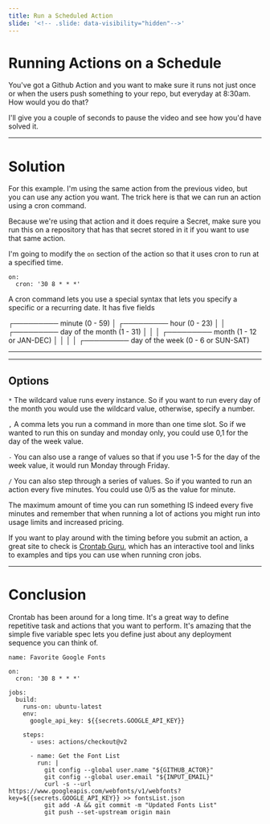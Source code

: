 ```yaml
---
title: Run a Scheduled Action
slide: '<!-- .slide: data-visibility="hidden"-->'
---
```


<!-- .slide: data-state="layout-title" class="bg-dark"-->

# Running Actions on a Schedule

You've got a Github Action and you want to make sure it runs not just once or when the users push something to your repo, but everyday at 8:30am. How would you do that?

I'll give you a couple of seconds to pause the video and see how you'd have solved it.

---

# Solution

For this example. I'm using the same action from the previous video, but you can use any action you want. The trick here is that we can run an action using a cron command.

Because we're using that action and it does require a Secret, make sure you run this on a repository that has that secret stored in it if you want to use that same action.

I'm going to modify the `on` section of the action so that it uses cron to run at a specified time.

```
on:
  cron: '30 8 * * *'
```

A cron command lets you use a special syntax that lets you specify a specific or a recurring date. It has five fields

┌───────── minute (0 - 59)
│ ┌───────── hour (0 - 23)
│ │ ┌───────── day of the month (1 - 31)
│ │ │ ┌───────── month (1 - 12 or JAN-DEC)
│ │ │ │ ┌───────── day of the week (0 - 6 or SUN-SAT)

---

---

## Options

`*` The wildcard value runs every instance. So if you want to run every day of the month you would use the wildcard value, otherwise, specify a number.

`,` A comma lets you run a command in more than one time slot. So if we wanted to run this on sunday and monday only, you could use 0,1 for the day of the week value.

`-` You can also use a range of values so that if you use 1-5 for the day of the week value, it would run Monday through Friday.

`/` You can also step through a series of values. So if you wanted to run an action every five minutes. You could use 0/5 as the value for minute.

The maximum amount of time you can run something IS indeed every five minutes and remember that when running a lot of actions you might run into usage limits and increased pricing.

If you want to play around with the timing before you submit an action, a great site to check is [Crontab Guru](https://crontab.guru/), which has an interactive tool and links to examples and tips you can use when running cron jobs.

---

# Conclusion

Crontab has been around for a long time. It's a great way to define repetitive task and actions that you want to perform. It's amazing that the simple five variable spec lets you define just about any deployment sequence you can think of.

> >

```
name: Favorite Google Fonts

on:
  cron: '30 8 * * *'

jobs:
  build:
    runs-on: ubuntu-latest
    env:
      google_api_key: ${{secrets.GOOGLE_API_KEY}}

    steps:
      - uses: actions/checkout@v2

      - name: Get the Font List
        run: |
          git config --global user.name "${GITHUB_ACTOR}"
          git config --global user.email "${INPUT_EMAIL}"
          curl -s --url https://www.googleapis.com/webfonts/v1/webfonts?key=${{secrets.GOOGLE_API_KEY}} >> fontsList.json
          git add -A && git commit -m "Updated Fonts List"
          git push --set-upstream origin main
```
